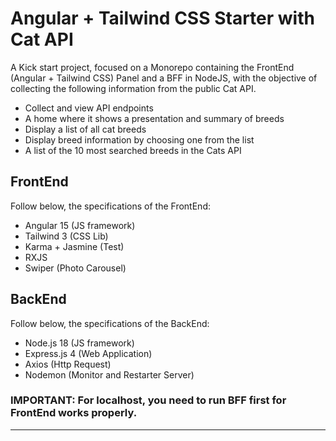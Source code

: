 # Angular + Tailwind CSS Starter with Cat API
A Kick start project, focused on a Monorepo containing the FrontEnd (Angular + Tailwind CSS) Panel and a BFF in NodeJS, with the objective of collecting the following information from the public Cat API.

* Collect and view API endpoints
* A home where it shows a presentation and summary of breeds
* Display a list of all cat breeds
* Display breed information by choosing one from the list
* A list of the 10 most searched breeds in the Cats API

## FrontEnd
Follow below, the specifications of the FrontEnd:

* Angular 15 (JS framework)
* Tailwind 3 (CSS Lib)
* Karma + Jasmine (Test)
* RXJS
* Swiper (Photo Carousel)

## BackEnd
Follow below, the specifications of the BackEnd:

* Node.js 18 (JS framework)
* Express.js 4 (Web Application)
* Axios (Http Request)
* Nodemon (Monitor and Restarter Server)

### **IMPORTANT**: For localhost, you need to run BFF first for FrontEnd works properly.
---